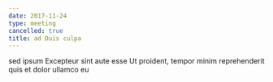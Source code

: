 ```yaml
---
date: 2017-11-24
type: meeting
cancelled: true
title: ad Duis culpa
---
```

sed ipsum Excepteur sint aute esse Ut proident, tempor minim reprehenderit quis et dolor ullamco eu